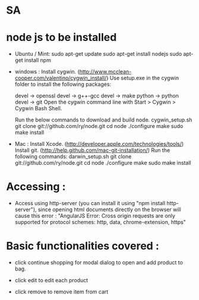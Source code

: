 # SA

# node js to be installed 
 - Ubuntu / Mint: 
	sudo apt-get update
	sudo apt-get install nodejs
	sudo apt-get install npm

 - windows :
 	Install cygwin. (http://www.mcclean-cooper.com/valentino/cygwin_install/)
	Use setup.exe in the cygwin folder to install the following packages:

	devel → openssl
	devel → g++-gcc
	devel → make
	python → python
	devel → git
	Open the cygwin command line with Start > Cygwin > Cygwin Bash Shell.

	Run the below commands to download and build node.
	cygwin_setup.sh
	git clone git://github.com/ry/node.git
	cd node
	./configure
	make
	sudo make install

 - Mac :
 	Install Xcode. (http://developer.apple.com/technologies/tools/)
	Install git. (http://help.github.com/mac-git-installation/)
	Run the following commands:
	darwin_setup.sh
	git clone git://github.com/ry/node.git
	cd node
	./configure
	make
	sudo make install

# Accessing :

- Access using http-server (you can install it using "npm install http-server"), since opening html documents directly on the browser will cause this error : "AngularJS Error: Cross origin requests are only supported for protocol schemes: http, data, chrome-extension, https"

# Basic functionalities covered :

 - click continue shopping for modal dialog to open and add product to bag.

 - click edit to edit each product

 - click remove to remove item from cart

